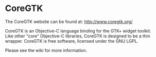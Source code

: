 CoreGTK
=======

The CoreGTK website can be found at: http://www.coregtk.org/

CoreGTK is an Objective-C language binding for the GTK+ widget toolkit. Like other "core" Objective-C libraries, CoreGTK is designed to be a thin wrapper. CoreGTK is free software, licensed under the GNU LGPL.

Please see the wiki for more information.
